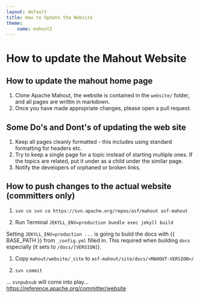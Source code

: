 ```yaml
---
layout: default
title: How to Update the Website
theme: 
    name: mahout2
---
```


# How to update the Mahout Website

<a name="HowToUpdateTheWebsite-Howtoupdatethemahouthomepage"></a>
## How to update the mahout home page
1. Clone Apache Mahout, the website is contained in the `website/` folder, and all pages are writtin in markdown.
1. Once you have made appropriate changes, please open a pull request. 

<a name="HowToUpdateTheWebsite-SomeDo'sandDont'sofupdatingthewiki"></a>
## Some Do's and Dont's of updating the web site
1. Keep all pages cleanly formatted - this includes using standard formatting for headers etc.
1. Try to keep a single page for a topic instead of starting multiple ones.
If the topics are related, put it under as a child under the similar page.
1. Notify the developers of orphaned or broken links.

## How to push changes to the actual website (committers only)

1. `svn co svn co https://svn.apache.org/repos/asf/mahout asf-mahout`

1. Run Terminal
       ```
       JEKYLL_ENV=production bundle exec jekyll build
       ```

Setting `JEKYLL_ENV=production ...` is going to build the docs with {{ BASE_PATH }} from `_config.yml` filled in. This 
required when building `docs` especially (it sets to `/docs/[VERSION]`). 


1. Copy `mahout/website/_site` to `asf-mahout/site/docs/<MAHOUT-VERSION>/`

1. `svn commit` 

... `svnpubsub` will come into play... 
https://reference.apache.org/committer/website